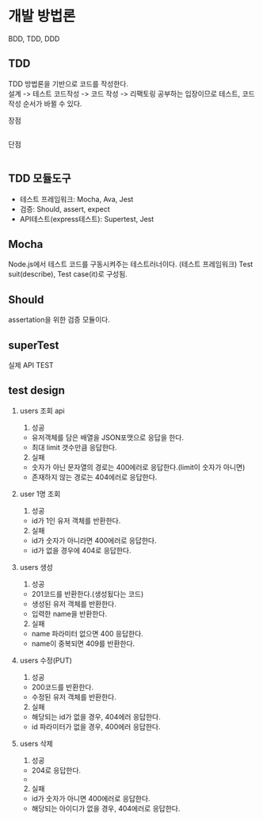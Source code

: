 # 개발 방법론
BDD, TDD, DDD

## TDD
TDD 방법론을 기반으로 코드를 작성한다.  
설계 -> 테스트 코드작성 -> 코드 작성 -> 리팩토링 
공부하는 입장이므로 테스트, 코드작성 순서가 바뀔 수 있다.

장점
```
```
단점
```
```

## TDD 모듈도구
- 테스트 프레임워크: Mocha, Ava, Jest
- 검증: Should, assert, expect
- API테스트(express테스트): Supertest, Jest

## Mocha
Node.js에서 테스트 코드를 구동시켜주는 테스트러너이다. (테스트 프레임워크)
Test suit(describe), Test case(it)로 구성됨.  

## Should
assertation을 위한 검증 모듈이다.

## superTest
실제 API TEST

## test design
1. users 조회 api
    1) 성공
    - 유저객체를 담은 배열을 JSON포맷으로 응답을 한다.
    - 최대 limit 갯수만큼 응답한다. 

    2) 실패
    - 숫자가 아닌 문자열의 경로는 400에러로 응답한다.(limit이 숫자가 아니면)
    - 존재하지 않는 경로는 404에러로 응답한다.

1. user 1명 조회
    1) 성공
    - id가 1인 유저 객체를 반환한다.
    2) 실패
    - id가 숫자가 아니라면 400에러로 응답한다.
    - id가 없을 경우에 404로 응답한다.

1. users 생성
    1) 성공
    - 201코드를 반환한다.(생성됬다는 코드)
    - 생성된 유저 객체를 반환한다.
    - 입력한 name을 반환한다.

    2) 실패
    - name 파라미터 없으면 400 응답한다.
    - name이 중복되면 409를 반환한다.
 
1. users 수정(PUT)
    1) 성공
    - 200코드를 반환한다.
    - 수정된 유저 객체를 반환한다.

    2) 실패
    - 해당되는 id가 없을 경우, 404에러 응답한다.
    - id 파라미터가 없을 경우, 400에러 응답한다.

1. users 삭제
    1) 성공
    - 204로 응답한다.
    - 
    2) 실패
    - id가 숫자가 아니면 400에러로 응답한다.
    - 해당되는 아이디가 없을 경우, 404에러로 응답한다.
